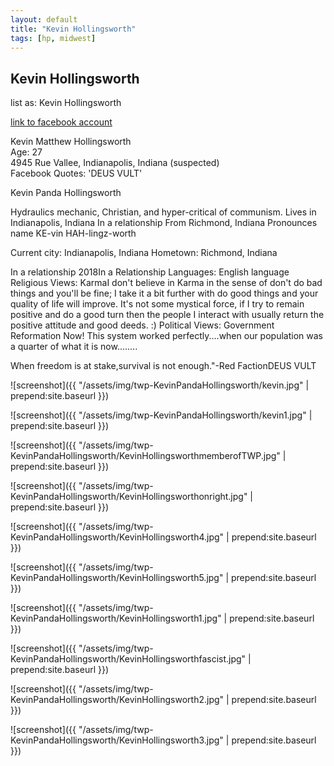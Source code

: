 ```yaml
---
layout: default
title: "Kevin Hollingsworth"
tags: [hp, midwest]
---
```



## Kevin Hollingsworth

list as: Kevin Hollingsworth

[link to facebook account](https://www.facebook.com/1562661304)

Kevin Matthew Hollingsworth  
Age: 27  
4945 Rue Vallee, Indianapolis, Indiana (suspected)  
Facebook Quotes: 'DEUS VULT'


 Kevin Panda Hollingsworth


 Hydraulics mechanic, Christian, and hyper-critical of communism. Lives in Indianapolis, Indiana In a relationship From Richmond, Indiana Pronounces name KE-vin HAH-lingz-worth

Current city: Indianapolis, Indiana
Hometown: Richmond, Indiana

In a relationship
2018In a Relationship
Languages: English language
Religious Views: KarmaI don't believe in Karma in the sense of don't do bad things and you'll be fine; I take it a bit further with do good things and your quality of life will improve. It's not some mystical force, if I try to remain positive and do a good turn then the people I interact with usually return the positive attitude and good deeds. :)
Political Views: Government Reformation Now! This system worked perfectly....when our population was a quarter of what it is now........

When freedom is at stake,survival is not enough."-Red FactionDEUS VULT



![screenshot]({{ "/assets/img/twp-KevinPandaHollingsworth/kevin.jpg" | prepend:site.baseurl }})


![screenshot]({{ "/assets/img/twp-KevinPandaHollingsworth/kevin1.jpg" | prepend:site.baseurl }})


![screenshot]({{ "/assets/img/twp-KevinPandaHollingsworth/KevinHollingsworthmemberofTWP.jpg" | prepend:site.baseurl }})


![screenshot]({{ "/assets/img/twp-KevinPandaHollingsworth/KevinHollingsworthonright.jpg" | prepend:site.baseurl }})


![screenshot]({{ "/assets/img/twp-KevinPandaHollingsworth/KevinHollingsworth4.jpg" | prepend:site.baseurl }})


![screenshot]({{ "/assets/img/twp-KevinPandaHollingsworth/KevinHollingsworth5.jpg" | prepend:site.baseurl }})


![screenshot]({{ "/assets/img/twp-KevinPandaHollingsworth/KevinHollingsworth1.jpg" | prepend:site.baseurl }})


![screenshot]({{ "/assets/img/twp-KevinPandaHollingsworth/KevinHollingsworthfascist.jpg" | prepend:site.baseurl }})


![screenshot]({{ "/assets/img/twp-KevinPandaHollingsworth/KevinHollingsworth2.jpg" | prepend:site.baseurl }})


![screenshot]({{ "/assets/img/twp-KevinPandaHollingsworth/KevinHollingsworth3.jpg" | prepend:site.baseurl }})
